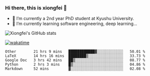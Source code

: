 ### Hi there, this is xiongfei 👋


- 🔭 I’m currently a 2nd year PhD student at Kyushu University.
- 🌱 I’m currently learning software engineering, deep learning...

<!--
**Toma62299781/Toma62299781** is a ✨ _special_ ✨ repository because its `README.md` (this file) appears on your GitHub profile.
Here are some ideas to get you started:
-->

![Xiongfei's GitHub stats](https://github-readme-stats.vercel.app/api?username=Toma62299781)


[![wakatime](https://wakatime.com/badge/user/9e8d5516-d162-43e7-9563-87295d455a71.svg)](https://wakatime.com/@9e8d5516-d162-43e7-9563-87295d455a71)

<!--START_SECTION:waka-->
```text
Other        21 hrs 9 mins   ████████████▓░░░░░░░░░░░░   50.01 % 
LaTeX        14 hrs 16 mins  ████████▒░░░░░░░░░░░░░░░░   33.73 % 
Google Doc   3 hrs 42 mins   ██▒░░░░░░░░░░░░░░░░░░░░░░   08.77 % 
Python       2 hrs 3 mins    █▒░░░░░░░░░░░░░░░░░░░░░░░   04.86 % 
Markdown     52 mins         ▓░░░░░░░░░░░░░░░░░░░░░░░░   02.08 % 
```
<!--END_SECTION:waka-->

